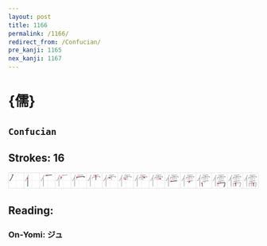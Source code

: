 ```yaml
---
layout: post
title: 1166
permalink: /1166/
redirect_from: /Confucian/
pre_kanji: 1165
nex_kanji: 1167
---
```


# {儒}

## `Confucian`

## Strokes: 16

<div class="stroke"><img src="../images/E58492.png" /></div>

## Reading:

### On-Yomi: ジュ
